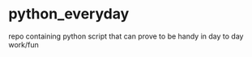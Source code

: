 python_everyday
===============
repo containing python script that can prove to be handy in day to day work/fun
